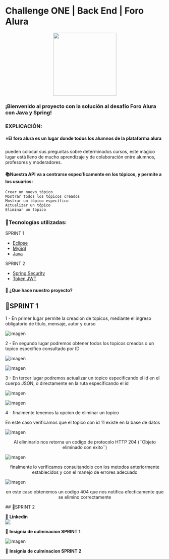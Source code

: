 # Challenge ONE | Back End | Foro Alura 

<p align="center" >
     <img width="200" heigth="200" src="https://user-images.githubusercontent.com/91544872/209678377-70b50b21-33de-424c-bed8-6a71ef3406ff.png">
</p>

### ¡Bienvenido al proyecto con la solución al desafío Foro Alura con Java y Spring! 


### EXPLICACIÓN:

#### ⭐El foro alura es un lugar donde todos los alumnos de la plataforma alura
pueden colocar sus preguntas sobre determinados cursos, este mágico lugar está lleno de mucho aprendizaje y de colaboración entre alumnos, profesores y moderadores.

#### 📚Nuestra API va a centrarse específicamente en los tópicos, y permite a los usuarios:

    Crear un nuevo tópico
    Mostrar todos los tópicos creados
    Mostrar un tópico específico
    Actualizar un tópico
    Eliminar un tópico

### 📃Tecnologías utilizadas:

SPRINT 1
  - [Eclipse](https://www.eclipse.org/)
  - [MySql](https://www.mysql.com/)
  - [Java](https://www.java.com/en/)

SPRINT 2
  - [Spring Security](https://start.spring.io/)
  - [Token JWT](https://jwt.io/)


#### 🔹 ¿Que hace nuestro proyecto?


## 🚧SPRINT 1


1 - En primer lugar permite la creacion de topicos, mediante el ingreso obligatorio de titulo, mensaje, autor y curso

![imagen](https://github.com/betangil238/Foro/assets/121052500/9e2adc9f-990f-4f3a-9919-bb5549b0ad95)

2 - En segundo lugar podremos obtener todos los topicos creados o un topico especifico consultado por ID

![imagen](https://github.com/betangil238/Foro/assets/121052500/4fb503b3-f655-41b7-bd6e-fd512e2a7edf)
 

![imagen](https://github.com/betangil238/Foro/assets/121052500/265fb88b-30b3-490a-86f3-95ce9e15dbad)



3 - En tercer lugar podremos actualizar un topico especificando el id en el cuerpo JSON, o directamente en la ruta especificando el id

![imagen](https://github.com/betangil238/Foro/assets/121052500/3722b757-a7a7-4183-a242-ab948a90e8db)



![imagen](https://github.com/betangil238/Foro/assets/121052500/4c502bae-41d4-4022-8dc4-ecb6e93702c8)


4 - finalmente tenemos la opcion de eliminar un topico

En este caso verificamos que el topico con id 11 existe en la base de datos

![imagen](https://github.com/betangil238/Foro/assets/121052500/16edae7c-36aa-4a88-93e9-4eefb952a111)

<p align="center" >
Al eliminarlo nos retorna un codigo de protocolo HTTP 204 (¨Objeto eliminado con exito¨)
</p>

![imagen](https://github.com/betangil238/Foro/assets/121052500/4b932922-7f93-473e-8c27-cb7c9bfe24ca)

<p align="center" >
finalmente lo verificamos consultandolo con los metodos anteriormente establecidos y con el manejo de errores adecuado
</p>

  ![imagen](https://github.com/betangil238/Foro/assets/121052500/f45ac0af-287e-4454-94c7-4d19caa0cb33)
<p align="center" >
en este caso obtenemos un codigo 404 que nos notifica efecticamente que se elimino correctamente
</p>
## 🚧SPRINT 2


💙 <strong>Linkedin</strong></br>
<a href="https://www.linkedin.com/in/daniel-betancur-giraldo-834291264/" target="_blank">
<img src="https://img.shields.io/badge/-LinkedIn-%230077B5?style=for-the-badge&logo=linkedin&logoColor=white" target="_blank"></a>

💙 <strong>Insignia de culminacion SPRINT 1</strong></br>

![imagen](https://github.com/betangil238/Foro/assets/121052500/d657b0eb-16be-428d-b174-f600a3d48875)


💙 <strong>Insignia de culminacion SPRINT 2</strong></br>



